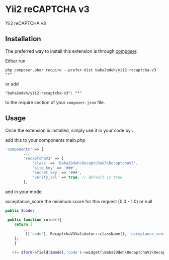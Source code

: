 Yii2 reCAPTCHA v3
=================
Yii2 reCAPTCHA v3

Installation
------------

The preferred way to install this extension is through [composer](http://getcomposer.org/download/).

Either run

```
php composer.phar require --prefer-dist baha2odeh/yii2-recaptcha-v3 "*"
```

or add

```
"baha2odeh/yii2-recaptcha-v3": "*"
```

to the require section of your `composer.json` file.


Usage
-----

Once the extension is installed, simply use it in your code by  :

add this to your components main.php

```php
'components' => [
        ...
        'recaptchaV3' => [
            'class' => 'Baha2Odeh\RecaptchaV3\RecaptchaV3',
            'site_key' => '###',
            'secret_key' => '###',
            'verify_ssl' => true, // default is true
        ],

```

and in your model

acceptance_score the minimum score for this request (0.0 - 1.0) or null

```php
public $code;
 
 public function rules(){
 	return [
 		...
 		 [['code'], RecaptchaV3Validator::className(), 'acceptance_score' => null]
 	];
    }
```

```php
   <?= $form->field($model,'code')->widget(\Baha2Odeh\RecaptchaV3\RecaptchaV3Widget::className()); ?>
```


